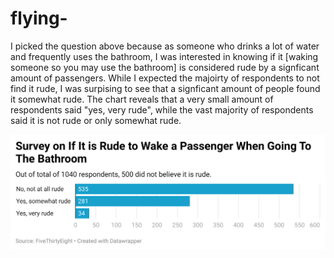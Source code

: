 # flying-
I picked the question above because as someone who drinks a lot of water and frequently uses the bathroom, I was interested in knowing if it [waking someone so you may use the bathroom]  is considered rude by a signficant amount of passengers.
While I expected the majoirty of respondents to not find it rude, I was surpising to see that a signficant amount of people found it somewhat rude. 
The chart reveals that a very small amount of respondents said "yes, very rude", while the vast majority of respondents said it is not rude or only somewhat rude.  

![This is a data wrapper chart!](mzbuJ-survey-on-if-it-is-rude-to-wake-a-passenger-when-going-to-the-bathroom.png)
